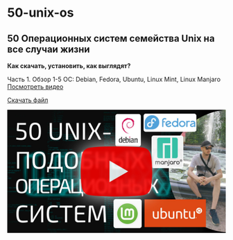 # 50-unix-os
## 50 Операционных систем семейства Unix на все случаи жизни

**Как скачать, установить, как выглядят?**

Часть 1. Обзор 1-5 ОС: Debian, Fedora, Ubuntu, Linux Mint, Linux Manjaro 
[Посмотреть видео](https://www.youtube.com/watch?v=QmDPBlamwp8)

[Скачать файл](https://github.com/inverser-pro/50-unix-os/raw/main/file_NEED_UPDATE.odt)

[![Смотрите видео на YouTube](https://raw.githubusercontent.com/inverser-pro/50-unix-os/main/50-unix.jpg)](https://www.youtube.com/watch?v=QmDPBlamwp8)